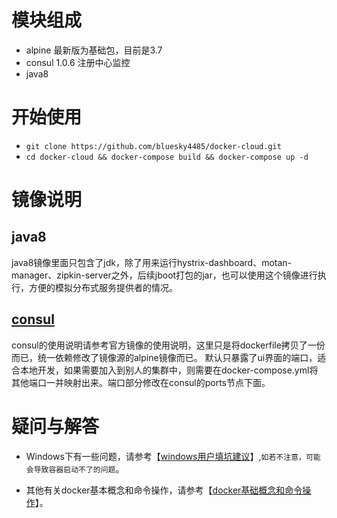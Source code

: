 # 模块组成

* alpine 最新版为基础包，目前是3.7
* consul 1.0.6 注册中心监控
* java8


# 开始使用

* `git clone https://github.com/bluesky4485/docker-cloud.git`
* `cd docker-cloud && docker-compose build && docker-compose up -d`

# 镜像说明

## java8
java8镜像里面只包含了jdk，除了用来运行hystrix-dashboard、motan-manager、zipkin-server之外，后续jboot打包的jar，也可以使用这个镜像进行执行，方便的模拟分布式服务提供者的情况。

## [consul](https://store.docker.com/images/consul)
consul的使用说明请参考官方镜像的使用说明，这里只是将dockerfile拷贝了一份而已，统一依赖修改了镜像源的alpine镜像而已。
默认只暴露了ui界面的端口，适合本地开发，如果需要加入到别人的集群中，则需要在docker-compose.yml将其他端口一并映射出来。端口部分修改在consul的ports节点下面。

# 疑问与解答 

* Windows下有一些问题，请参考【[windows用户填坑建议](windows用户填坑建议.md)】,`如若不注意，可能会导致容器启动不了的问题`。

* 其他有关docker基本概念和命令操作，请参考【[docker基础概念和命令操作](docker基础概念和命令操作.md)】。
